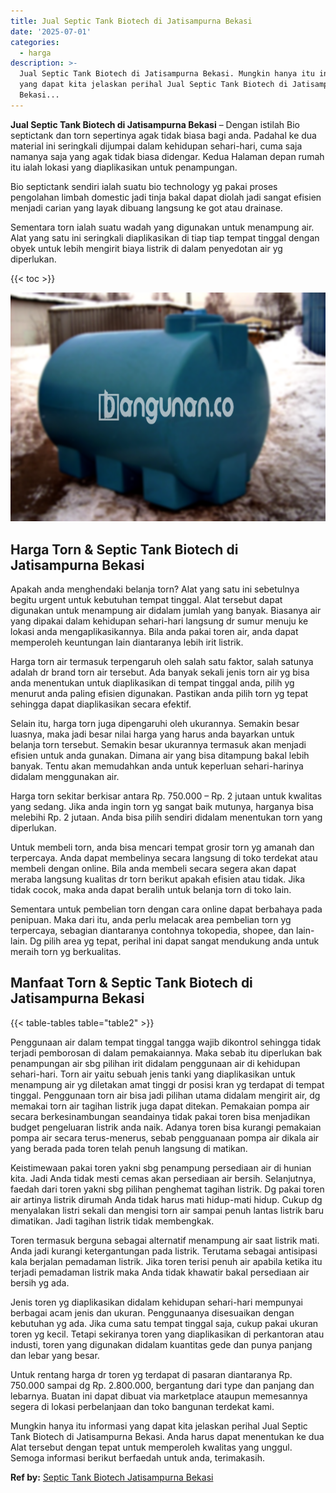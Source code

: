 ```yaml
---
title: Jual Septic Tank Biotech di Jatisampurna Bekasi
date: '2025-07-01'
categories:
  - harga
description: >-
  Jual Septic Tank Biotech di Jatisampurna Bekasi. Mungkin hanya itu informasi
  yang dapat kita jelaskan perihal Jual Septic Tank Biotech di Jatisampurna
  Bekasi...
---
```


**Jual Septic Tank Biotech di Jatisampurna Bekasi** – Dengan istilah Bio septictank dan torn sepertinya agak tidak biasa bagi anda. Padahal ke dua material ini seringkali dijumpai dalam kehidupan sehari-hari, cuma saja namanya saja yang agak tidak biasa didengar. Kedua Halaman depan rumah itu ialah lokasi yang diaplikasikan untuk penampungan.

Bio septictank sendiri ialah suatu bio technology yg pakai proses pengolahan limbah domestic jadi tinja bakal dapat diolah jadi sangat efisien menjadi carian yang layak dibuang langsung ke got atau drainase.

Sementara torn ialah suatu wadah yang digunakan untuk menampung air. Alat yang satu ini seringkali diaplikasikan di tiap tiap tempat tinggal dengan obyek untuk lebih mengirit biaya listrik di dalam penyedotan air yg diperlukan.

{{< toc >}}

![Jual Septic Tank Biotech di Jatisampurna Bekasi](/images/jual-bio-septictank-38.png)

## Harga Torn & Septic Tank Biotech di Jatisampurna Bekasi

Apakah anda menghendaki belanja torn? Alat yang satu ini sebetulnya begitu urgent untuk kebutuhan tempat tinggal. Alat tersebut dapat digunakan untuk menampung air didalam jumlah yang banyak. Biasanya air yang dipakai dalam kehidupan sehari-hari langsung dr sumur menuju ke lokasi anda mengaplikasikannya. Bila anda pakai toren air, anda dapat memperoleh keuntungan lain diantaranya lebih irit listrik.

Harga torn air termasuk terpengaruh oleh salah satu faktor, salah satunya adalah dr brand torn air tersebut. Ada banyak sekali jenis torn air yg bisa anda menentukan untuk diaplikasikan di tempat tinggal anda, pilih yg menurut anda paling efisien digunakan. Pastikan anda pilih torn yg tepat sehingga dapat diaplikasikan secara efektif.

Selain itu, harga torn juga dipengaruhi oleh ukurannya. Semakin besar luasnya, maka jadi besar nilai harga yang harus anda bayarkan untuk belanja torn tersebut. Semakin besar ukurannya termasuk akan menjadi efisien untuk anda gunakan. Dimana air yang bisa ditampung bakal lebih banyak. Tentu akan memudahkan anda untuk keperluan sehari-harinya didalam menggunakan air.

Harga torn sekitar berkisar antara Rp. 750.000 – Rp. 2 jutaan untuk kwalitas yang sedang. Jika anda ingin torn yg sangat baik mutunya, harganya bisa melebihi Rp. 2 jutaan. Anda bisa pilih sendiri didalam menentukan torn yang diperlukan.

Untuk membeli torn, anda bisa mencari tempat grosir torn yg amanah dan terpercaya. Anda dapat membelinya secara langsung di toko terdekat atau membeli dengan online. Bila anda membeli secara segera akan dapat meraba langsung kualitas dr torn berikut apakah efisien atau tidak. Jika tidak cocok, maka anda dapat beralih untuk belanja torn di toko lain.

Sementara untuk pembelian torn dengan cara online dapat berbahaya pada penipuan. Maka dari itu, anda perlu melacak area pembelian torn yg terpercaya, sebagian diantaranya contohnya tokopedia, shopee, dan lain-lain. Dg pilih area yg tepat, perihal ini dapat sangat mendukung anda untuk meraih torn yg berkualitas.

## Manfaat Torn & Septic Tank Biotech di Jatisampurna Bekasi

{{< table-tables table="table2" >}}

Penggunaan air dalam tempat tinggal tangga wajib dikontrol sehingga tidak terjadi pemborosan di dalam pemakaiannya. Maka sebab itu diperlukan bak penampungan air sbg pilihan irit didalam penggunaan air di kehidupan sehari-hari. Torn air yaitu sebuah jenis tanki yang diaplikasikan untuk menampung air yg diletakan amat tinggi dr posisi kran yg terdapat di tempat tinggal. Penggunaan torn air bisa jadi pilihan utama didalam mengirit air, dg memakai torn air tagihan listrik juga dapat ditekan. Pemakaian pompa air secara berkesinambungan seandainya tidak pakai toren bisa menjadikan budget pengeluaran listrik anda naik. Adanya toren bisa kurangi pemakaian pompa air secara terus-menerus, sebab pengguanaan pompa air dikala air yang berada pada toren telah penuh langsung di matikan.

Keistimewaan pakai toren yakni sbg penampung persediaan air di hunian kita. Jadi Anda tidak mesti cemas akan persediaan air bersih. Selanjutnya, faedah dari toren yakni sbg pilihan penghemat tagihan listrik. Dg pakai toren air artinya listrik dirumah Anda tidak harus mati hidup-mati hidup. Cukup dg menyalakan listri sekali dan mengisi torn air sampai penuh lantas listrik baru dimatikan. Jadi tagihan listrik tidak membengkak.

Toren termasuk berguna sebagai alternatif menampung air saat listrik mati. Anda jadi kurangi ketergantungan pada listrik. Terutama sebagai antisipasi kala berjalan pemadaman listrik. Jika toren terisi penuh air apabila ketika itu terjadi pemadaman listrik maka Anda tidak khawatir bakal persediaan air bersih yg ada.

Jenis toren yg diaplikasikan didalam kehidupan sehari-hari mempunyai berbagai acam jenis dan ukuran. Penggunaanya disesuaikan dengan kebutuhan yg ada. Jika cuma satu tempat tinggal saja, cukup pakai ukuran toren yg kecil. Tetapi sekiranya toren yang diaplikasikan di perkantoran atau industi, toren yang digunakan didalam kuantitas gede dan punya panjang dan lebar yang besar.

Untuk rentang harga dr toren yg terdapat di pasaran diantaranya Rp. 750.000 sampai dg Rp. 2.800.000, bergantung dari type dan panjang dan lebarnya. Buatan ini dapat dibuat via marketplace ataupun memesannya segera di lokasi perbelanjaan dan toko bangunan terdekat kami.

Mungkin hanya itu informasi yang dapat kita jelaskan perihal Jual Septic Tank Biotech di Jatisampurna Bekasi. Anda harus dapat menentukan ke dua Alat tersebut dengan tepat untuk memperoleh kwalitas yang unggul. Semoga informasi berikut berfaedah untuk anda, terimakasih.

**Ref by:** [Septic Tank Biotech Jatisampurna Bekasi](https://id.wikipedia.org/wiki/Septic)
